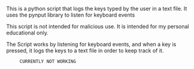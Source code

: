 This is a python script that logs the keys typed  by the user 
in a text file. It uses the pynput library to listen for keyboard events 

This script is not intended for malicious use. It is intended for my personal educational only.

The Script works by listening for  keyboard events, and when a
 key is pressed, it logs the keys to a text file in order to keep track of it.


         CURRENTLY NOT WORKING
